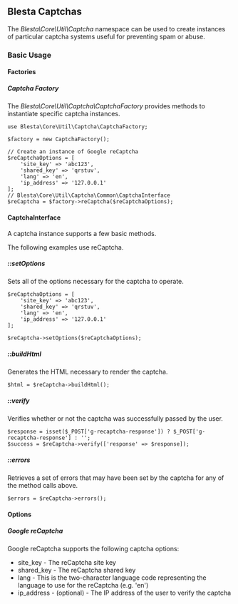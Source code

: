 ## Blesta Captchas

The _Blesta\Core\Util\Captcha_ namespace can be used to create instances of
particular captcha systems useful for preventing spam or abuse.

### Basic Usage

#### Factories

##### Captcha Factory

The _Blesta\Core\Util\Captcha\CaptchaFactory_ provides methods to instantiate
specific captcha instances.

```
use Blesta\Core\Util\Captcha\CaptchaFactory;

$factory = new CaptchaFactory();

// Create an instance of Google reCaptcha
$reCaptchaOptions = [
    'site_key' => 'abc123',
    'shared_key' => 'qrstuv',
    'lang' => 'en',
    'ip_address' => '127.0.0.1'
];
// Blesta\Core\Util\Captcha\Common\CaptchaInterface
$reCaptcha = $factory->reCaptcha($reCaptchaOptions);
```

#### CaptchaInterface

A captcha instance supports a few basic methods.

The following examples use reCaptcha.

##### ::setOptions

Sets all of the options necessary for the captcha to operate.

```
$reCaptchaOptions = [
    'site_key' => 'abc123',
    'shared_key' => 'qrstuv',
    'lang' => 'en',
    'ip_address' => '127.0.0.1'
];

$reCaptcha->setOptions($reCaptchaOptions);
```

##### ::buildHtml

Generates the HTML necessary to render the captcha.

```
$html = $reCaptcha->buildHtml();
```

##### ::verify

Verifies whether or not the captcha was successfully passed by the user.

```
$response = isset($_POST['g-recaptcha-response']) ? $_POST['g-recaptcha-response'] : '';
$success = $reCaptcha->verify(['response' => $response]);
```

##### ::errors

Retrieves a set of errors that may have been set by the captcha for any of the
method calls above.

```
$errors = $reCaptcha->errors();
```

#### Options

##### Google reCaptcha

Google reCaptcha supports the following captcha options:

* site_key - The reCaptcha site key
* shared_key - The reCaptcha shared key
* lang - This is the two-character language code representing the language
to use for the reCaptcha (e.g. 'en')
* ip_address - (optional) - The IP address of the user to verify the captcha
